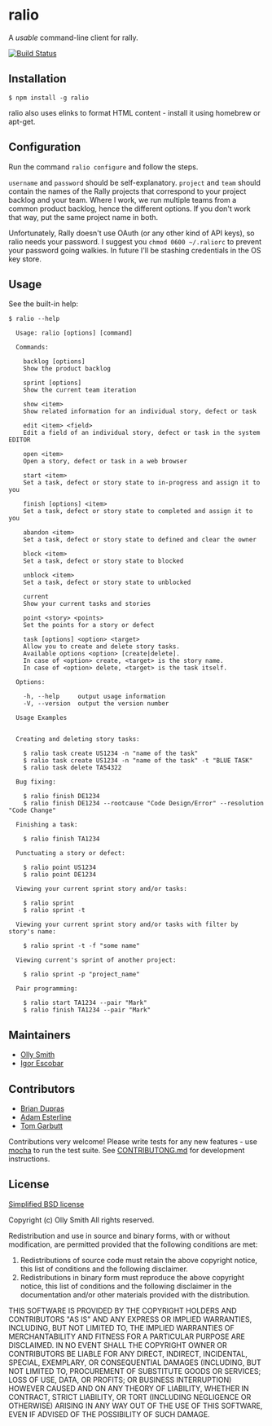# ralio

A *usable* command-line client for rally.

[![Build Status](https://travis-ci.org/oesmith/ralio.png)](https://travis-ci.org/oesmith/ralio)

## Installation

    $ npm install -g ralio

ralio also uses elinks to format HTML content - install it using homebrew or apt-get. 

## Configuration

Run the command `ralio configure` and follow the steps.

`username` and `password` should be self-explanatory. `project` and `team`
should contain the names of the Rally projects that correspond to your project
backlog and your team.  Where I work, we run multiple teams from a common
product backlog, hence the different options.  If you don't work that way,
put the same project name in both.

Unfortunately, Rally doesn't use OAuth (or any other kind of API keys), so
ralio needs your password.  I suggest you `chmod 0600 ~/.raliorc` to prevent
your password going walkies. In future I'll be stashing credentials in the OS
key store.

## Usage

See the built-in help:

    $ ralio --help

      Usage: ralio [options] [command]

      Commands:

        backlog [options] 
        Show the product backlog
        
        sprint [options] 
        Show the current team iteration
        
        show <item>
        Show related information for an individual story, defect or task
        
        edit <item> <field>
        Edit a field of an individual story, defect or task in the system EDITOR
        
        open <item>
        Open a story, defect or task in a web browser
        
        start <item>
        Set a task, defect or story state to in-progress and assign it to you
        
        finish [options] <item>
        Set a task, defect or story state to completed and assign it to you
        
        abandon <item>
        Set a task, defect or story state to defined and clear the owner
        
        block <item>
        Set a task, defect or story state to blocked
        
        unblock <item>
        Set a task, defect or story state to unblocked
        
        current 
        Show your current tasks and stories
        
        point <story> <points>
        Set the points for a story or defect
        
        task [options] <option> <target>
        Allow you to create and delete story tasks.
        Available options <option> [create|delete].
        In case of <option> create, <target> is the story name.
        In case of <option> delete, <target> is the task itself.

      Options:

        -h, --help     output usage information
        -V, --version  output the version number

      Usage Examples


      Creating and deleting story tasks:

        $ ralio task create US1234 -n "name of the task"
        $ ralio task create US1234 -n "name of the task" -t "BLUE TASK"
        $ ralio task delete TA54322

      Bug fixing:

        $ ralio finish DE1234
        $ ralio finish DE1234 --rootcause "Code Design/Error" --resolution "Code Change"

      Finishing a task:

        $ ralio finish TA1234

      Punctuating a story or defect:

        $ ralio point US1234
        $ ralio point DE1234

      Viewing your current sprint story and/or tasks:

        $ ralio sprint
        $ ralio sprint -t

      Viewing your current sprint story and/or tasks with filter by story's name:

        $ ralio sprint -t -f "some name"

      Viewing current's sprint of another project:

        $ ralio sprint -p "project_name"

      Pair programming:

        $ ralio start TA1234 --pair "Mark"
        $ ralio finish TA1234 --pair "Mark"

## Maintainers
  * [Olly Smith](http://github.com/oesmith)
  * [Igor Escobar](http://github.com/igorescobar)
  
## Contributors
  * [Brian Dupras](http://github.com/bdupras)
  * [Adam Esterline](http://github.com/aesterline)
  * [Tom Garbutt](http://github.com/tommg)
  
Contributions very welcome! Please write tests for any new features - use [mocha](http://mochajs.org/) to run the test suite.  See [CONTRIBUTONG.md](CONTRIBUTONG.md) for development instructions.

## License

[Simplified BSD license](http://en.wikipedia.org/wiki/BSD_licenses#2-clause_license_.28.22Simplified_BSD_License.22_or_.22FreeBSD_License.22.29)

Copyright (c) Olly Smith
All rights reserved.

Redistribution and use in source and binary forms, with or without
modification, are permitted provided that the following conditions are met:

1. Redistributions of source code must retain the above copyright notice, this
   list of conditions and the following disclaimer.
2. Redistributions in binary form must reproduce the above copyright notice,
   this list of conditions and the following disclaimer in the documentation
   and/or other materials provided with the distribution.

THIS SOFTWARE IS PROVIDED BY THE COPYRIGHT HOLDERS AND CONTRIBUTORS "AS IS" AND
ANY EXPRESS OR IMPLIED WARRANTIES, INCLUDING, BUT NOT LIMITED TO, THE IMPLIED
WARRANTIES OF MERCHANTABILITY AND FITNESS FOR A PARTICULAR PURPOSE ARE
DISCLAIMED. IN NO EVENT SHALL THE COPYRIGHT OWNER OR CONTRIBUTORS BE LIABLE FOR
ANY DIRECT, INDIRECT, INCIDENTAL, SPECIAL, EXEMPLARY, OR CONSEQUENTIAL DAMAGES
(INCLUDING, BUT NOT LIMITED TO, PROCUREMENT OF SUBSTITUTE GOODS OR SERVICES;
LOSS OF USE, DATA, OR PROFITS; OR BUSINESS INTERRUPTION) HOWEVER CAUSED AND
ON ANY THEORY OF LIABILITY, WHETHER IN CONTRACT, STRICT LIABILITY, OR TORT
(INCLUDING NEGLIGENCE OR OTHERWISE) ARISING IN ANY WAY OUT OF THE USE OF THIS
SOFTWARE, EVEN IF ADVISED OF THE POSSIBILITY OF SUCH DAMAGE.
